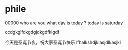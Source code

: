 # phile

00000
who are you
what day is today ?
today is saturday

ccdgkglfdkgdgjdkgdfklgdf

今天是圣诞节夜，祝大家圣诞节快乐
lfhalkshdjklasjdlkasjkl
